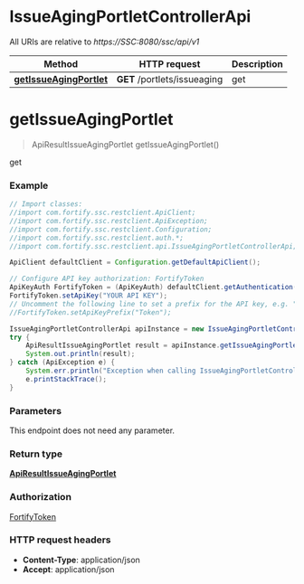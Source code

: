 # IssueAgingPortletControllerApi

All URIs are relative to *https://SSC:8080/ssc/api/v1*

Method | HTTP request | Description
------------- | ------------- | -------------
[**getIssueAgingPortlet**](IssueAgingPortletControllerApi.md#getIssueAgingPortlet) | **GET** /portlets/issueaging | get


<a name="getIssueAgingPortlet"></a>
# **getIssueAgingPortlet**
> ApiResultIssueAgingPortlet getIssueAgingPortlet()

get

### Example
```java
// Import classes:
//import com.fortify.ssc.restclient.ApiClient;
//import com.fortify.ssc.restclient.ApiException;
//import com.fortify.ssc.restclient.Configuration;
//import com.fortify.ssc.restclient.auth.*;
//import com.fortify.ssc.restclient.api.IssueAgingPortletControllerApi;

ApiClient defaultClient = Configuration.getDefaultApiClient();

// Configure API key authorization: FortifyToken
ApiKeyAuth FortifyToken = (ApiKeyAuth) defaultClient.getAuthentication("FortifyToken");
FortifyToken.setApiKey("YOUR API KEY");
// Uncomment the following line to set a prefix for the API key, e.g. "Token" (defaults to null)
//FortifyToken.setApiKeyPrefix("Token");

IssueAgingPortletControllerApi apiInstance = new IssueAgingPortletControllerApi();
try {
    ApiResultIssueAgingPortlet result = apiInstance.getIssueAgingPortlet();
    System.out.println(result);
} catch (ApiException e) {
    System.err.println("Exception when calling IssueAgingPortletControllerApi#getIssueAgingPortlet");
    e.printStackTrace();
}
```

### Parameters
This endpoint does not need any parameter.

### Return type

[**ApiResultIssueAgingPortlet**](ApiResultIssueAgingPortlet.md)

### Authorization

[FortifyToken](../README.md#FortifyToken)

### HTTP request headers

 - **Content-Type**: application/json
 - **Accept**: application/json

